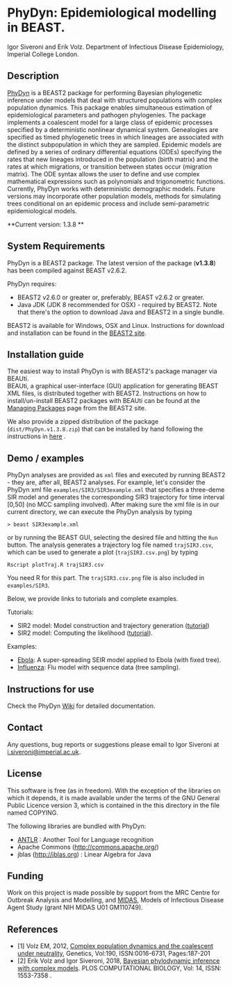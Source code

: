 # PhyDyn: Epidemiological modelling in BEAST.

Igor Siveroni and Erik Volz.
Department of Infectious Disease Epidemiology, Imperial College London.

## Description
[PhyDyn](https://github.com/mrc-ide/PhyDyn/wiki) is a BEAST2 package for performing Bayesian phylogenetic inference under models that deal with structured populations with complex population dynamics.
This package enables simultaneous estimation of epidemiological parameters and pathogen phylogenies. The package implements a coalescent model for a large class of epidemic processes specified by a deterministic nonlinear dynamical system. Genealogies are specified as timed phylogenetic trees in which lineages are associated with the distinct subpopulation in which they are sampled. Epidemic models are defined by a series of ordinary differential equations (ODEs) specifying the rates that new lineages introduced in the population (birth matrix) and the rates at which migrations, or transition between states occur (migration matrix). The ODE syntax allows the user to define and use complex mathematical expressions such as  polynomials and trigonometric functions. Currently, PhyDyn works with deterministic demographic models. Future versions may incorporate other population models, methods for simulating trees conditional on an epidemic process and include semi-parametric epidemiological models.

**Current version: 1.3.8 **

## System Requirements

PhyDyn is a BEAST2 package. The latest version of the package (**v1.3.8**) has been compiled against BEAST v2.6.2.

PhyDyn requires:
- BEAST2 v2.6.0 or greater or, preferably, BEAST v2.6.2 or greater.
- Java JDK (JDK 8 recommended for OSX) - required by BEAST2. Note that there's the option to download Java and BEAST2 in a single bundle.

BEAST2 is available for Windows, OSX and Linux.  Instructions for download and installation can be found in the [BEAST2 site](https://www.beast2.org).


## Installation guide

The easiest way to install PhyDyn is with BEAST2's package manager via BEAUti.<br>
BEAUti, a graphical user-interface (GUI) application for generating BEAST XML files, is distributed together with BEAST2. Instructions on how to install/un-install BEAST2 packages with BEAUti can be found at the [Managing Packages](https://www.beast2.org/managing-packages/) page from the BEAST2 site.

We also provide a zipped distribution of the package (`dist/PhyDyn.v1.3.8.zip`) that can be installed by hand following the instructions in [here](https://www.beast2.org/managing-packages/) .


<!--  However, the package (v.1.3.8) can also be installed by hand. -->
<!-- or, alternatively, examples can be run using  PhyDyn's standalone version. -->

<!--
### Installation by-hand
The zipped distribution of the package is located in the `dist/` directory. The latest distribution is `dist/PhyDyn.v1.3.8.zip`.
Instructions on how to install Beast packages by hand can be found [here](https://www.beast2.org/managing-packages/). The steps are:
* Locate the directory where the current Beast version  keeps add-ons and packages. In Linux, it's usually `/users/<username>/.beast/2.6`. Move to that directory, create a directory for PhyDyn, and then move inside the new directory:
```
> cd /users/<username>/.beast/2.6
> mkdir PhyDyn
> cd PhyDyn
```
* Copy the zipped distribution to the package's directory (current directory). Unzip the file.
```
> cp path-to-file/PhyDyn.v1.3.8.zip .
> unzip PhyDyn.v1.3.7.zip
```
That's all. Beast should recognize the package next time it runs.

 -->
<!--
### Standalone

PhyDyn's standalone version is bundled with BEAST 2.6.2.
In order to run an example with the package's stand-alone version, `jars/phydynv1.3.6.jar`, type the following:
```
    java -jar phydynv1.3.6.jar examplefile.xml
```
PhyDyn Beauti templates will not be accesible with this method.
-->

## Demo / examples

PhyDyn analyses are provided as `xml` files and executed by running BEAST2 - they are, after all, BEAST2 analyses. For example, let's consider the PhyDyn xml file  `examples/SIR3/SIR3example.xml` that specifies a three-deme SIR model and  generates the corresponding SIR3 trajectory for time interval [0,50] (no MCC sampling involved). After making sure the xml file is in our current directory, we can execute the PhyDyn analysis by typing
```
> beast SIR3example.xml
```
or by running the BEAST GUI, selecting the desired file and hitting the `Run` button. The analysis generates a trajectory log file named `trajSIR3.csv`, which can be used to generate a plot (`trajSIR3.csv.png`) by typing
```
Rscript plotTraj.R trajSIR3.csv
```
You need R for this part. The `trajSIR3.csv.png` file is also included in `examples/SIR3`.


Below, we provide links to tutorials and complete examples.

Tutorials:
* SIR2 model: Model construction and trajectory generation ([tutorial](https://github.com/mrc-ide/PhyDyn/wiki/Tutorial-SIR2-Trajectory))
* SIR2 model: Computing the likelihood ([tutorial](https://github.com/mrc-ide/PhyDyn/wiki/Tutorial-SIR2-Treelikelihood)).


Examples:
* [Ebola](https://github.com/mrc-ide/PhyDyn/wiki/Ebola-Example): A super-spreading SEIR model applied to Ebola (with fixed tree).
* [Influenza](https://github.com/mrc-ide/PhyDyn/wiki/Influenza-Example ): Flu model with sequence data (tree sampling).

## Instructions for use

Check the PhyDyn [Wiki](https://github.com/mrc-ide/PhyDyn/wiki) for detailed documentation.

## Contact

Any questions, bug reports or suggestions please email to Igor Siveroni at i.siveroni@imperial.ac.uk.

## License

This software is free (as in freedom). With the exception of the libraries on which it depends, it is made available under the terms of the GNU General Public Licence version 3, which is contained in the this directory in the file named COPYING.

The following libraries are bundled with PhyDyn:

* [ANTLR](http://www.antlr.org/) : Another Tool for Language recognition
* Apache Commons (http://commons.apache.org/)
* jblas (http://jblas.org) : Linear Algebra for Java

## Funding

Work on this project is made possible by support from the MRC Centre for Outbreak Analysis and Modelling, and [MIDAS](http://www.epimodels.org/), Models of Infectious Disease Agent Study (grant NIH MIDAS U01 GM110749).


## References
* [1] Volz EM, 2012, [Complex population dynamics and the coalescent under neutrality](http://www.genetics.org/content/190/1/187), Genetics, Vol:190, ISSN:0016-6731, Pages:187-201
* [2] Erik Volz and Igor Siveroni, 2018, [Bayesian phylodynamic inference with complex models](https://journals.plos.org/ploscompbiol/article?id=10.1371/journal.pcbi.1006546). PLOS COMPUTATIONAL BIOLOGY, Vol: 14, ISSN: 1553-7358 .
